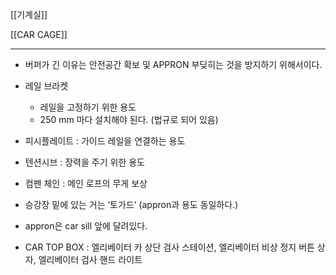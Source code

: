 
[[기계실]]

[[CAR CAGE]]


---
- 버퍼가 긴 이유는 안전공간 확보 및 APPRON 부딪히는 것을 방지하기 위해서이다.
- 레일 브라켓
	- 레일을 고정하기 위한 용도
	- 250 mm 마다 설치해야 된다. (법규로 되어 있음)

- 피시플레이트 : 가이드 레일을 연결하는 용도
- 텐션시브 : 장력을 주기 위한 용도
- 컴펜 체인 : 메인 로프의 무게 보상
- 승강장 밑에 있는 거는 ‘토가드’ (appron과 용도 동일하다.)
- appron은 car sill 앞에 달려있다.
- CAR TOP BOX : 엘리베이터 카 상단 검사 스테이션, 엘리베이터 비상 정지 버튼 상자, 엘리베이터 검사 핸드 라이트